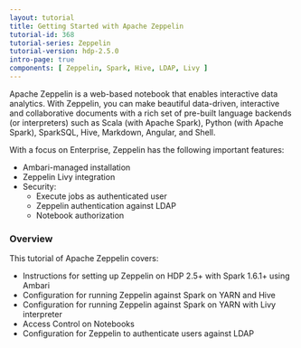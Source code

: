 ```yaml
---
layout: tutorial
title: Getting Started with Apache Zeppelin
tutorial-id: 368
tutorial-series: Zeppelin
tutorial-version: hdp-2.5.0
intro-page: true
components: [ Zeppelin, Spark, Hive, LDAP, Livy ]
---
```


Apache Zeppelin is a web-based notebook that enables interactive data analytics. With Zeppelin, you can make beautiful data-driven, interactive and collaborative documents with a rich set of pre-built language backends (or interpreters) such as Scala (with Apache Spark), Python (with Apache Spark), SparkSQL, Hive, Markdown, Angular, and Shell.

With a focus on Enterprise, Zeppelin has the following important features:

* Ambari-managed installation
* Zeppelin Livy integration
* Security:
  * Execute jobs as authenticated user
  * Zeppelin authentication against LDAP
  * Notebook authorization

### **Overview**

This tutorial of Apache Zeppelin covers:

*   Instructions for setting up Zeppelin on HDP 2.5+ with Spark 1.6.1+ using Ambari
*   Configuration for running Zeppelin against Spark on YARN and Hive
*   Configuration for running Zeppelin against Spark on YARN with Livy interpreter
*   Access Control on Notebooks
*   Configuration for Zeppelin to authenticate users against LDAP
